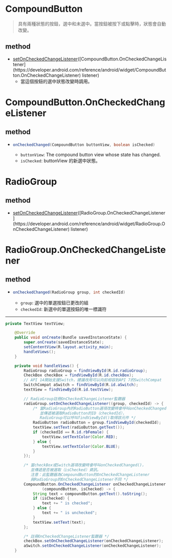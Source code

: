 # CompoundButton
> 具有兩種狀態的按鈕，選中和未選中。當按鈕被按下或點擊時，狀態會自動改變。

## method
- [setOnCheckedChangeListener](https://developer.android.com/reference/android/widget/CompoundButton#setOnCheckedChangeListener(android.widget.CompoundButton.OnCheckedChangeListener))([CompoundButton.OnCheckedChangeListener](https://developer.android.com/reference/android/widget/CompoundButton.OnCheckedChangeListener) listener)
	- 當這個按鈕的選中狀態改變時調用。
# CompoundButton.OnCheckedChangeListener
## method
- 
	```java
	onCheckedChanged(CompoundButton buttonView, boolean isChecked)
	```
	- `buttonView`: The compound button view whose state has changed.
	- `isChecked`: buttonView 的新選中狀態。

# RadioGroup
## method
- [setOnCheckedChangeListener](https://developer.android.com/reference/android/widget/RadioGroup#setOnCheckedChangeListener(android.widget.RadioGroup.OnCheckedChangeListener))([RadioGroup.OnCheckedChangeListener](https://developer.android.com/reference/android/widget/RadioGroup.OnCheckedChangeListener) listener)

# RadioGroup.OnCheckedChangeListener
## method
- 
	```java
	onCheckedChanged(RadioGroup group, int checkedId)
	```
	- `group`: 選中的單選按鈕已更改的組
	- `checkedId`: 新選中的單選按鈕的唯一標識符


---
```java
private TextView textView;

    @Override
    public void onCreate(Bundle savedInstanceState) {
        super.onCreate(savedInstanceState);
        setContentView(R.layout.activity_main);
        handleViews();
    }

    private void handleViews() {
        RadioGroup radioGroup = findViewById(R.id.radioGroup);
        CheckBox checkBox = findViewById(R.id.checkBox);
        // API 14開始支援Switch，建議改用可以向前相容到API 7的SwitchCompat
        SwitchCompat aSwitch = findViewById(R.id.aSwitch);
        textView = findViewById(R.id.textView);

        // RadioGroup註冊OnCheckedChangeListener監聽器
        radioGroup.setOnCheckedChangeListener((group, checkedId) -> {
            /* 當RadioGroup內的RadioButton選項改變時會呼叫onCheckedChanged()，
               並傳遞被選取RadioButton的ID（checkedId），
               RadioGroup可以呼叫findViewById()取得該元件 */
            RadioButton radioButton = group.findViewById(checkedId);
            textView.setText(radioButton.getText());
            if (checkedId == R.id.rbFemale) {
                textView.setTextColor(Color.RED);
            } else {
                textView.setTextColor(Color.BLUE);
            }
        });

        /* 當checkBox或Switch選項改變時會呼叫onCheckedChanged()，
           並傳遞是否被選取（isChecked）資訊。
           注意：此監聽器為CompoundButton的OnCheckedChangeListener
           與RadioGroup的OnCheckedChangeListener不同 */
        CompoundButton.OnCheckedChangeListener onCheckedChangeListener =
                (compoundButton, isChecked) -> {
            String text = compoundButton.getText().toString();
            if (isChecked) {
                text += " is checked";
            } else {
                text += " is unchecked";
            }
            textView.setText(text);
        };

        /* 註冊OnCheckedChangeListener監聽器 */
        checkBox.setOnCheckedChangeListener(onCheckedChangeListener);
        aSwitch.setOnCheckedChangeListener(onCheckedChangeListener);
    }
```